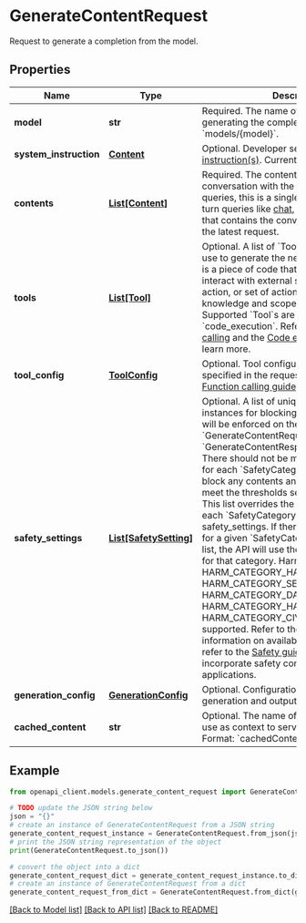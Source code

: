# GenerateContentRequest

Request to generate a completion from the model.

## Properties

Name | Type | Description | Notes
------------ | ------------- | ------------- | -------------
**model** | **str** | Required. The name of the &#x60;Model&#x60; to use for generating the completion.   Format: &#x60;models/{model}&#x60;. | 
**system_instruction** | [**Content**](Content.md) | Optional. Developer set [system  instruction(s)](https://ai.google.dev/gemini-api/docs/system-instructions).  Currently, text only. | [optional] 
**contents** | [**List[Content]**](Content.md) | Required. The content of the current conversation with the model.   For single-turn queries, this is a single instance. For multi-turn queries  like [chat](https://ai.google.dev/gemini-api/docs/text-generation#chat),  this is a repeated field that contains the conversation history and the  latest request. | 
**tools** | [**List[Tool]**](Tool.md) | Optional. A list of &#x60;Tools&#x60; the &#x60;Model&#x60; may use to generate the next  response.   A &#x60;Tool&#x60; is a piece of code that enables the system to interact with  external systems to perform an action, or set of actions, outside of  knowledge and scope of the &#x60;Model&#x60;. Supported &#x60;Tool&#x60;s are &#x60;Function&#x60; and  &#x60;code_execution&#x60;. Refer to the [Function  calling](https://ai.google.dev/gemini-api/docs/function-calling) and the  [Code execution](https://ai.google.dev/gemini-api/docs/code-execution)  guides to learn more. | [optional] 
**tool_config** | [**ToolConfig**](ToolConfig.md) | Optional. Tool configuration for any &#x60;Tool&#x60; specified in the request. Refer  to the [Function calling  guide](https://ai.google.dev/gemini-api/docs/function-calling#function_calling_mode)  for a usage example. | [optional] 
**safety_settings** | [**List[SafetySetting]**](SafetySetting.md) | Optional. A list of unique &#x60;SafetySetting&#x60; instances for blocking unsafe  content.   This will be enforced on the &#x60;GenerateContentRequest.contents&#x60; and  &#x60;GenerateContentResponse.candidates&#x60;. There should not be more than one  setting for each &#x60;SafetyCategory&#x60; type. The API will block any contents and  responses that fail to meet the thresholds set by these settings. This list  overrides the default settings for each &#x60;SafetyCategory&#x60; specified in the  safety_settings. If there is no &#x60;SafetySetting&#x60; for a given  &#x60;SafetyCategory&#x60; provided in the list, the API will use the default safety  setting for that category. Harm categories HARM_CATEGORY_HATE_SPEECH,  HARM_CATEGORY_SEXUALLY_EXPLICIT, HARM_CATEGORY_DANGEROUS_CONTENT,  HARM_CATEGORY_HARASSMENT, HARM_CATEGORY_CIVIC_INTEGRITY are supported.  Refer to the [guide](https://ai.google.dev/gemini-api/docs/safety-settings)  for detailed information on available safety settings. Also refer to the  [Safety guidance](https://ai.google.dev/gemini-api/docs/safety-guidance) to  learn how to incorporate safety considerations in your AI applications. | [optional] 
**generation_config** | [**GenerationConfig**](GenerationConfig.md) | Optional. Configuration options for model generation and outputs. | [optional] 
**cached_content** | **str** | Optional. The name of the content  [cached](https://ai.google.dev/gemini-api/docs/caching) to use as context  to serve the prediction. Format: &#x60;cachedContents/{cachedContent}&#x60; | [optional] 

## Example

```python
from openapi_client.models.generate_content_request import GenerateContentRequest

# TODO update the JSON string below
json = "{}"
# create an instance of GenerateContentRequest from a JSON string
generate_content_request_instance = GenerateContentRequest.from_json(json)
# print the JSON string representation of the object
print(GenerateContentRequest.to_json())

# convert the object into a dict
generate_content_request_dict = generate_content_request_instance.to_dict()
# create an instance of GenerateContentRequest from a dict
generate_content_request_from_dict = GenerateContentRequest.from_dict(generate_content_request_dict)
```
[[Back to Model list]](../README.md#documentation-for-models) [[Back to API list]](../README.md#documentation-for-api-endpoints) [[Back to README]](../README.md)


